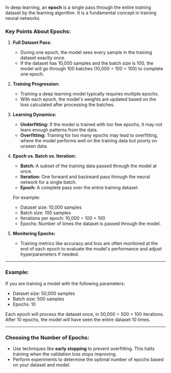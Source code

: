 In deep learning, an **epoch** is a single pass through the entire training dataset by the learning algorithm. It is a fundamental concept in training neural networks.

### **Key Points About Epochs:**

1. **Full Dataset Pass:**
   - During one epoch, the model sees every sample in the training dataset exactly once.
   - If the dataset has 10,000 samples and the batch size is 100, the model will go through 100 batches (10,000 ÷ 100 = 100) to complete one epoch.

2. **Training Progression:**
   - Training a deep learning model typically requires multiple epochs.
   - With each epoch, the model's weights are updated based on the loss calculated after processing the batches.

3. **Learning Dynamics:**
   - **Underfitting:** If the model is trained with too few epochs, it may not learn enough patterns from the data.
   - **Overfitting:** Training for too many epochs may lead to overfitting, where the model performs well on the training data but poorly on unseen data.

4. **Epoch vs. Batch vs. Iteration:**
   - **Batch:** A subset of the training data passed through the model at once.
   - **Iteration:** One forward and backward pass through the neural network for a single batch.
   - **Epoch:** A complete pass over the entire training dataset.

   For example:
   - Dataset size: 10,000 samples
   - Batch size: 100 samples
   - Iterations per epoch: 10,000 ÷ 100 = 100
   - Epochs: Number of times the dataset is passed through the model.

5. **Monitoring Epochs:**
   - Training metrics like accuracy and loss are often monitored at the end of each epoch to evaluate the model's performance and adjust hyperparameters if needed.

---

### Example:
If you are training a model with the following parameters:
- Dataset size: 50,000 samples
- Batch size: 500 samples
- Epochs: 10

Each epoch will process the dataset once, in 50,000 ÷ 500 = 100 iterations. After 10 epochs, the model will have seen the entire dataset 10 times.

---

### Choosing the Number of Epochs:
- Use techniques like **early stopping** to prevent overfitting. This halts training when the validation loss stops improving.
- Perform experiments to determine the optimal number of epochs based on your dataset and model.